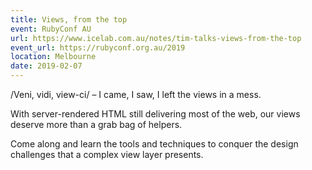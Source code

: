 ```yaml
---
title: Views, from the top
event: RubyConf AU
url: https://www.icelab.com.au/notes/tim-talks-views-from-the-top
event_url: https://rubyconf.org.au/2019
location: Melbourne
date: 2019-02-07
---
```


/Veni, vidi, view-ci/ – I came, I saw, I left the views in a mess.

With server-rendered HTML still delivering most of the web, our views deserve more than a grab bag of helpers.

Come along and learn the tools and techniques to conquer the design challenges that a complex view layer presents.
